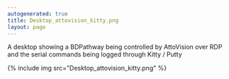 ```yaml
---
autogenerated: true
title: Desktop_attovision_kitty.png
layout: page
---
```


A desktop showing a BDPathway being controlled by AttoVision over RDP
and the serial commands being logged through Kitty / Putty

{% include img src="Desktop_attovision_kitty.png" %}


